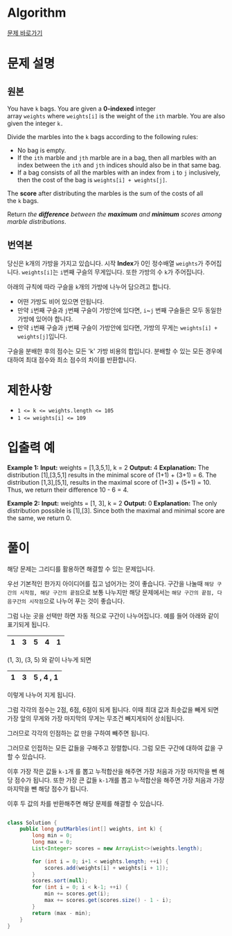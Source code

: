 # Algorithm

[문제 바로가기](https://leetcode.com/problems/put-marbles-in-bags/description/)

# 문제 설명

## 원본

You have `k` bags. You are given a **0-indexed** integer array `weights` where `weights[i]` is the weight of the `ith` marble. You are also given the integer `k.`

Divide the marbles into the `k` bags according to the following rules:

- No bag is empty.
- If the `ith` marble and `jth` marble are in a bag, then all marbles with an index between the `ith` and `jth` indices should also be in that same bag.
- If a bag consists of all the marbles with an index from `i` to `j` inclusively, then the cost of the bag is `weights[i] + weights[j]`.

The **score** after distributing the marbles is the sum of the costs of all the `k` bags.

Return _the **difference** between the **maximum** and **minimum** scores among marble distributions_.

## 번역본

당신은 k개의 가방을 가지고 있습니다.
시작 **Index**가 0인 정수배열 `weights`가 주어집니다.
`weights[i]`는 `i`번째 구슬의 무게입니다.
또한 가방의 수 `k`가 주어집니다.

아래의 규칙에 따라 구슬을 `k`개의 가방에 나누어 담으려고 합니다.

- 어떤 가방도 비어 있으면 안됩니다.
- 만약 `i`번째 구슬과  `j`번째 구슬이 가방안에 있다면, `i`~`j` 번째 구슬들은 모두 동일한 가방에 있어야 합니다.
- 만약 `i`번째 구슬과  `j`번째 구슬이 가방안에 있다면, 가방의 무게는 `weights[i] + weights[j]`입니다.

구슬을 분배한 후의 점수는 모든 'k' 가방 비용의 합입니다.
분배할 수 있는 모든 경우에 대하여 최대 점수와 최소 점수의 차이를 반환합니다.

# 제한사항

- `1 <= k <= weights.length <= 105`
- `1 <= weights[i] <= 109`

# 입출력 예

**Example 1:**
	**Input:** weights = [1,3,5,1], k = 2
	**Output:** 4
	**Explanation:** 
	The distribution [1],[3,5,1] results in the minimal score of (1+1) + (3+1) = 6. 
	The distribution [1,3],[5,1], results in the maximal score of (1+3) + (5+1) = 10. 
	Thus, we return their difference 10 - 6 = 4.

**Example 2:**
	**Input:** weights = [1, 3], k = 2
	**Output:** 0
	**Explanation:** The only distribution possible is [1],[3]. 
	Since both the maximal and minimal score are the same, we return 0.

# 풀이

해당 문제는 그리디를 활용하면 해결할 수 있는 문제입니다.

우선 기본적인 한가지 아이디어를 집고 넘어가는 것이 좋습니다.
구간을 나눌때 `해당 구간의 시작점, 해당 구간의 끝점`으로 보통 나누지만 해당 문제에서는 `해당 구간의 끝점, 다음구간의 시작점`으로 나누어 푸는 것이 좋습니다.

그럼 나눈 곳을 선택만 하면 자동 적으로 구간이 나누어집니다.
예를 들어 아래와 같이 표기되게 됩니다.

| 1   | 3   | 5   | 4   | 1   |
| --- | --- | --- | --- | --- |
(1, 3), (3, 5) 와 같이 나누게 되면

| 1   | 3   | 5 , 4 , 1 |
| --- | --- | --------- |
이렇게 나누어 지게 됩니다.

그럼 각각의 점수는 2점, 6점, 6점이 되게 됩니다.
이때 최대 값과 최솟값을 빼게 되면 가장 앞의 무게와 가장 마지막의 무게는 무조건 빼지게되어 상쇠됩니다.

그러므로 각각의 인점하는 값 만을 구하여 빼주면 됩니다.

그러므로 인접하는 모든 값들을 구해주고 정렬합니다.
그럼 모든 구간에 대하여 값을 구할 수 있습니다.

이후 가장 작은 값들 `k-1`개 를 뽑고 누적합산을 해주면 가장 처음과 가장 마지막을 뺀 해당 점수가 됩니다.
또한 가장 큰 값들 `k-1`개를 뽑고 누적합산을 해주면 가장 처음과 가장 마지막을 뺀 해당 점수가 됩니다.

이후 두 값의 차를 반환해주면 해당 문제를 해결할 수 있습니다.

```java

class Solution {
	public long putMarbles(int[] weights, int k) {
		long min = 0;
		long max = 0;
		List<Integer> scores = new ArrayList<>(weights.length);
		
		for (int i = 0; i+1 < weights.length; ++i) {
			scores.add(weights[i] + weights[i + 1]);
		}
		scores.sort(null);
		for (int i = 0; i < k-1; ++i) {
			min += scores.get(i);
			max += scores.get(scores.size() - 1 - i);
		}
		return (max - min);
	}
}

```